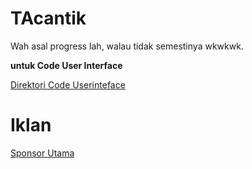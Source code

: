 # TAcantik

Wah asal progress lah, walau tidak semestinya wkwkwk.


**untuk Code User Interface** 


[Direktori Code Userinteface](https://github.com/faoziaziz/TAcantik/tree/master/userinterface/TAcantik)




# Iklan 

[Sponsor Utama](https://faoziaziz.herokuapp.com)

